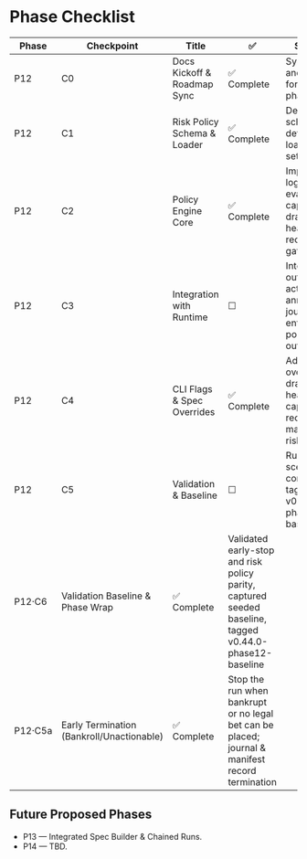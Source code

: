 # Phase Checklist

| Phase | Checkpoint | Title | ✅ | Summary |
|--------|-------------|-------|---|----------|
| P12 | C0 | Docs Kickoff & Roadmap Sync | ✅ Complete | Sync docs and roadmap for new phase start |
| P12 | C1 | Risk Policy Schema & Loader | ✅ Complete | Define schema, defaults, and loader for risk settings |
| P12 | C2 | Policy Engine Core | ✅ Complete | Implement logic for evaluating caps, drawdown, heat, and recovery gates |
| P12 | C3 | Integration with Runtime | ☐ | Intercept outgoing actions and annotate journal entries with policy outcomes |
| P12 | C4 | CLI Flags & Spec Overrides | ✅ Complete | Added CLI overrides for drawdown, heat, bet caps, and recovery; manifest logs risk_overrides |
| P12 | C5 | Validation & Baseline | ☐ | Run seeded scenarios; confirm tagging; tag v0.43.0-phase12-baseline |
| P12·C6 | Validation Baseline & Phase Wrap | ✅ Complete | Validated early-stop and risk policy parity, captured seeded baseline, tagged v0.44.0-phase12-baseline |
| P12·C5a | Early Termination (Bankroll/Unactionable) | ✅ Complete | Stop the run when bankrupt or no legal bet can be placed; journal & manifest record termination |

## Future Proposed Phases
- P13 — Integrated Spec Builder & Chained Runs.
- P14 — TBD.
